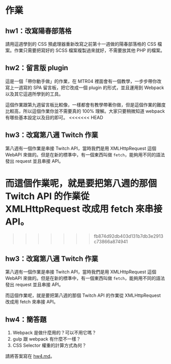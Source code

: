# 作業

## hw1：改寫陽春部落格

請用這週學到的 CSS 預處理器重新改寫之前第十一週做的陽春部落格的 CSS 檔案。作業只需要把寫好的 SCSS 檔案複製過來就好，不需要放其他 PHP 的檔案。

## hw2：留言版 plugin

這是一個「帶你動手做」的作業，在 MTR04 裡面會有一個教學，一步步帶你改寫上一週寫的 SPA 留言板，把它改成一個 plugin 的形式，並且運用到 Webpack 以及其它這週所學到的工具。

這個作業跟第九週留言板比較像，一樣都會有教學帶著你做，但是這個作業的難度比較高，所以這個作業你並不需要真的 100% 理解。大家只要稍微知道 webpack 有哪些基本設定以及目的即可。
<<<<<<< HEAD

## hw3：改寫第八週 Twitch 作業

第八週有一個作業是串接 Twitch API，當時我們是用 XMLHttpRequest 這個 WebAPI 來做的。但是在新的標準中，有一個東西叫做 `fetch`，能夠用不同的語法發出 request 並且串接 API。

而這個作業呢，就是要把第八週的那個 Twitch API 的作業從 XMLHttpRequest 改成用 fetch 來串接 API。
=======
>>>>>>> fb874d92db403d131b7db3e2913c73866a874941

## hw3：改寫第八週 Twitch 作業

第八週有一個作業是串接 Twitch API，當時我們是用 XMLHttpRequest 這個 WebAPI 來做的。但是在新的標準中，有一個東西叫做 `fetch`，能夠用不同的語法發出 request 並且串接 API。

而這個作業呢，就是要把第八週的那個 Twitch API 的作業從 XMLHttpRequest 改成用 fetch 來串接 API。

## hw4：簡答題

1. Webpack 是做什麼用的？可以不用它嗎？
2. gulp 跟 webpack 有什麼不一樣？
3. CSS Selector 權重的計算方式為何？

請將答案寫在 [hw4.md](hw4.md)。
